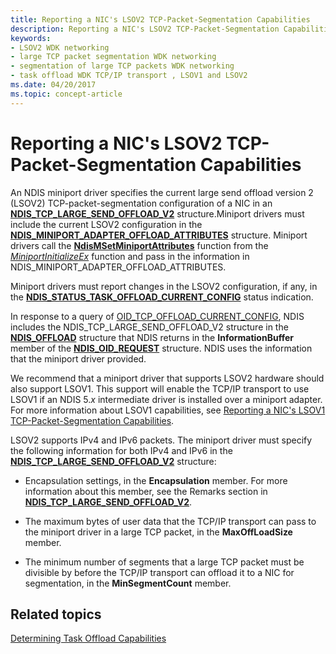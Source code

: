 ```yaml
---
title: Reporting a NIC's LSOV2 TCP-Packet-Segmentation Capabilities
description: Reporting a NIC's LSOV2 TCP-Packet-Segmentation Capabilities
keywords:
- LSOV2 WDK networking
- large TCP packet segmentation WDK networking
- segmentation of large TCP packets WDK networking
- task offload WDK TCP/IP transport , LSOV1 and LSOV2
ms.date: 04/20/2017
ms.topic: concept-article
---
```


# Reporting a NIC's LSOV2 TCP-Packet-Segmentation Capabilities





An NDIS miniport driver specifies the current large send offload version 2 (LSOV2) TCP-packet-segmentation configuration of a NIC in an [**NDIS\_TCP\_LARGE\_SEND\_OFFLOAD\_V2**](/windows-hardware/drivers/ddi/ntddndis/ns-ntddndis-_ndis_tcp_large_send_offload_v2) structure.Miniport drivers must include the current LSOV2 configuration in the [**NDIS\_MINIPORT\_ADAPTER\_OFFLOAD\_ATTRIBUTES**](/windows-hardware/drivers/ddi/ndis/ns-ndis-_ndis_miniport_adapter_offload_attributes) structure. Miniport drivers call the [**NdisMSetMiniportAttributes**](/windows-hardware/drivers/ddi/ndis/nf-ndis-ndismsetminiportattributes) function from the [*MiniportInitializeEx*](/windows-hardware/drivers/ddi/ndis/nc-ndis-miniport_initialize) function and pass in the information in NDIS\_MINIPORT\_ADAPTER\_OFFLOAD\_ATTRIBUTES.

Miniport drivers must report changes in the LSOV2 configuration, if any, in the [**NDIS\_STATUS\_TASK\_OFFLOAD\_CURRENT\_CONFIG**](./ndis-status-task-offload-current-config.md) status indication.

In response to a query of [OID\_TCP\_OFFLOAD\_CURRENT\_CONFIG](./oid-tcp-offload-current-config.md), NDIS includes the NDIS\_TCP\_LARGE\_SEND\_OFFLOAD\_V2 structure in the [**NDIS\_OFFLOAD**](/windows-hardware/drivers/ddi/ntddndis/ns-ntddndis-_ndis_offload) structure that NDIS returns in the **InformationBuffer** member of the [**NDIS\_OID\_REQUEST**](/windows-hardware/drivers/ddi/oidrequest/ns-oidrequest-ndis_oid_request) structure. NDIS uses the information that the miniport driver provided.

We recommend that a miniport driver that supports LSOV2 hardware should also support LSOV1. This support will enable the TCP/IP transport to use LSOV1 if an NDIS 5.*x* intermediate driver is installed over a miniport adapter. For more information about LSOV1 capabilities, see [Reporting a NIC's LSOV1 TCP-Packet-Segmentation Capabilities](reporting-a-nic-s-lsov1-tcp-packet-segmentation-capabilities.md).

LSOV2 supports IPv4 and IPv6 packets. The miniport driver must specify the following information for both IPv4 and IPv6 in the [**NDIS\_TCP\_LARGE\_SEND\_OFFLOAD\_V2**](/windows-hardware/drivers/ddi/ntddndis/ns-ntddndis-_ndis_tcp_large_send_offload_v2) structure:

-   Encapsulation settings, in the **Encapsulation** member. For more information about this member, see the Remarks section in [**NDIS\_TCP\_LARGE\_SEND\_OFFLOAD\_V2**](/windows-hardware/drivers/ddi/ntddndis/ns-ntddndis-_ndis_tcp_large_send_offload_v2).

-   The maximum bytes of user data that the TCP/IP transport can pass to the miniport driver in a large TCP packet, in the **MaxOffLoadSize** member.

-   The minimum number of segments that a large TCP packet must be divisible by before the TCP/IP transport can offload it to a NIC for segmentation, in the **MinSegmentCount** member.

## Related topics


[Determining Task Offload Capabilities](determining-task-offload-capabilities.md)

 

